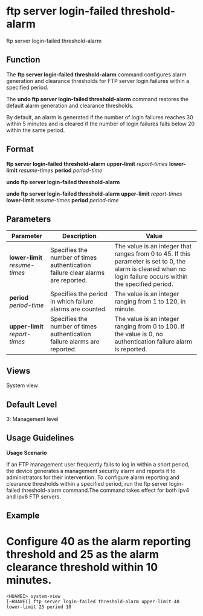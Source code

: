 ftp server login-failed threshold-alarm
=======================================

ftp server login-failed threshold-alarm

Function
--------



The **ftp server login-failed threshold-alarm** command configures alarm generation and clearance thresholds for FTP server login failures within a specified period.

The **undo ftp server login-failed threshold-alarm** command restores the default alarm generation and clearance thresholds.



By default, an alarm is generated if the number of login failures reaches 30 within 5 minutes and is cleared if the number of login failures falls below 20 within the same period.


Format
------

**ftp server login-failed threshold-alarm upper-limit** *report-times* **lower-limit** *resume-times* **period** *period-time*

**undo ftp server login-failed threshold-alarm**

**undo ftp server login-failed threshold-alarm upper-limit** *report-times* **lower-limit** *resume-times* **period** *period-time*


Parameters
----------

| Parameter | Description | Value |
| --- | --- | --- |
| **lower-limit** *resume-times* | Specifies the number of times authentication failure clear alarms are reported. | The value is an integer that ranges from 0 to 45. If this parameter is set to 0, the alarm is cleared when no login failure occurs within the specified period. |
| **period** *period-time* | Specifies the period in which failure alarms are counted. | The value is an integer ranging from 1 to 120, in minute. |
| **upper-limit** *report-times* | Specifies the number of times authentication failure alarms are reported. | The value is an integer ranging from 0 to 100. If the value is 0, no authentication failure alarm is reported. |



Views
-----

System view


Default Level
-------------

3: Management level


Usage Guidelines
----------------

**Usage Scenario**

If an FTP management user frequently fails to log in within a short period, the device generates a management security alarm and reports it to administrators for their intervention. To configure alarm reporting and clearance thresholds within a specified period, run the ftp server login-failed threshold-alarm command.The command takes effect for both ipv4 and ipv6 FTP servers.


Example
-------

# Configure 40 as the alarm reporting threshold and 25 as the alarm clearance threshold within 10 minutes.
```
<HUAWEI> system-view
[~HUAWEI] ftp server login-failed threshold-alarm upper-limit 40 lower-limit 25 period 10

```